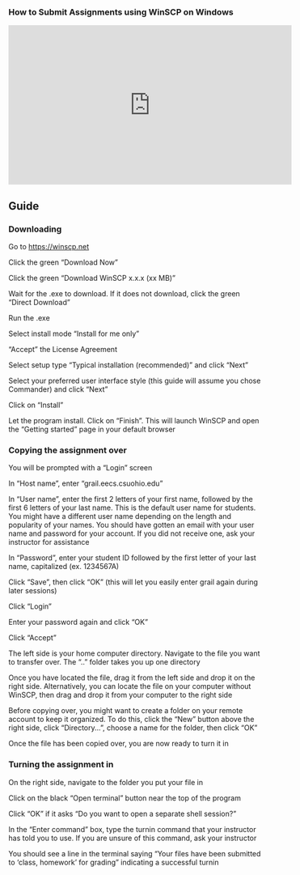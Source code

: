 ### How to Submit Assignments using WinSCP on Windows

<iframe width="560" height="315" src="https://www.youtube.com/embed/5wKETQH3hB4?si=RnRJLVy8glq6u_xd" title="YouTube video player" frameborder="0" allow="accelerometer; autoplay; clipboard-write; encrypted-media; gyroscope; picture-in-picture; web-share" referrerpolicy="strict-origin-when-cross-origin" allowfullscreen></iframe>

## Guide
### Downloading

Go to https://winscp.net 

Click the green “Download Now” 

Click the green “Download WinSCP x.x.x (xx MB)” 

Wait for the .exe to download. If it does not download, click the green “Direct Download” 

Run the .exe 

Select install mode “Install for me only” 

“Accept” the License Agreement 

Select setup type “Typical installation (recommended)” and click “Next” 

Select your preferred user interface style (this guide will assume you chose Commander) and click “Next” 

Click on “Install” 

Let the program install. Click on “Finish”. This will launch WinSCP and open the “Getting started” page in your default browser 

### Copying the assignment over

You will be prompted with a “Login” screen 

In “Host name”, enter “grail.eecs.csuohio.edu” 

In “User name”, enter the first 2 letters of your first name, followed by the first 6 letters of your last name. This is the default user name for students. You might have a different user name depending on the length and popularity of your names. You should have gotten an email with your user name and password for your account. If you did not receive one, ask your instructor for assistance 

In “Password”, enter your student ID followed by the first letter of your last name, capitalized (ex. 1234567A) 

Click “Save”, then click “OK” (this will let you easily enter grail again during later sessions) 

Click “Login” 

Enter your password again and click “OK” 

Click “Accept” 

The left side is your home computer directory. Navigate to the file you want to transfer over. The “..” folder takes you up one directory 

Once you have located the file, drag it from the left side and drop it on the right side. Alternatively, you can locate the file on your computer without WinSCP, then drag and drop it from your computer to the right side 

Before copying over, you might want to create a folder on your remote account to keep it organized. To do this, click the “New” button above the right side, click “Directory...”, choose a name for the folder, then click “OK” 

Once the file has been copied over, you are now ready to turn it in 

### Turning the assignment in

On the right side, navigate to the folder you put your file in 

Click on the black “Open terminal” button near the top of the program 

Click “OK” if it asks “Do you want to open a separate shell session?” 

In the “Enter command” box, type the turnin command that your instructor has told you to use. If you are unsure of this command, ask your instructor 

You should see a line in the terminal saying “Your files have been submitted to ‘class, homework’ for grading” indicating a successful turnin
